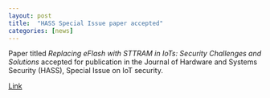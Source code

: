 ```yaml
---
layout: post
title:  "HASS Special Issue paper accepted"
categories: [news]
---
```

Paper titled _Replacing eFlash with STTRAM in IoTs: Security Challenges and Solutions_ accepted for publication in the Journal of Hardware and Systems Security (HASS), Special Issue on IoT security.

[Link](https://doi.org/10.1007/s41635-017-0026-x)
